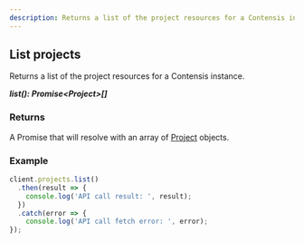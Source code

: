 ```yaml
---
description: Returns a list of the project resources for a Contensis instance.
---
```

## List projects

Returns a list of the project resources for a Contensis instance.


***list(): Promise&lt;Project&gt;[]***

### Returns
A Promise that will resolve with an array of [Project](/model/project.md) objects.

### Example

```js
client.projects.list()
  .then(result => {      
    console.log('API call result: ', result);              
  })
  .catch(error => {
    console.log('API call fetch error: ', error);      
});
```
